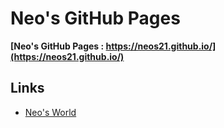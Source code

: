 # Neo's GitHub Pages

__[Neo's GitHub Pages : https://neos21.github.io/](https://neos21.github.io/)__


## Links

- [Neo's World](https://neos21.net/)
